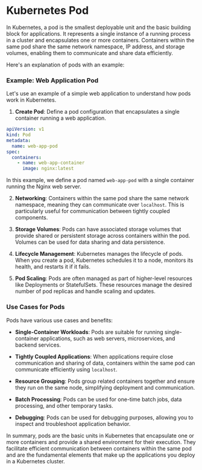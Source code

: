 # Kubernetes Pod

In Kubernetes, a pod is the smallest deployable unit and the basic building block for applications. It represents a single instance of a running process in a cluster and encapsulates one or more containers. Containers within the same pod share the same network namespace, IP address, and storage volumes, enabling them to communicate and share data efficiently.

Here's an explanation of pods with an example:

### Example: Web Application Pod

Let's use an example of a simple web application to understand how pods work in Kubernetes.

1. **Create Pod**: Define a pod configuration that encapsulates a single container running a web application.

```yaml
apiVersion: v1
kind: Pod
metadata:
  name: web-app-pod
spec:
  containers:
    - name: web-app-container
      image: nginx:latest
```

In this example, we define a pod named `web-app-pod` with a single container running the Nginx web server.

2. **Networking**: Containers within the same pod share the same network namespace, meaning they can communicate over `localhost`. This is particularly useful for communication between tightly coupled components.

3. **Storage Volumes**: Pods can have associated storage volumes that provide shared or persistent storage across containers within the pod. Volumes can be used for data sharing and data persistence.

4. **Lifecycle Management**: Kubernetes manages the lifecycle of pods. When you create a pod, Kubernetes schedules it to a node, monitors its health, and restarts it if it fails.

5. **Pod Scaling**: Pods are often managed as part of higher-level resources like Deployments or StatefulSets. These resources manage the desired number of pod replicas and handle scaling and updates.

### Use Cases for Pods

Pods have various use cases and benefits:

- **Single-Container Workloads**: Pods are suitable for running single-container applications, such as web servers, microservices, and backend services.

- **Tightly Coupled Applications**: When applications require close communication and sharing of data, containers within the same pod can communicate efficiently using `localhost`.

- **Resource Grouping**: Pods group related containers together and ensure they run on the same node, simplifying deployment and communication.

- **Batch Processing**: Pods can be used for one-time batch jobs, data processing, and other temporary tasks.

- **Debugging**: Pods can be used for debugging purposes, allowing you to inspect and troubleshoot application behavior.

In summary, pods are the basic units in Kubernetes that encapsulate one or more containers and provide a shared environment for their execution. They facilitate efficient communication between containers within the same pod and are the fundamental elements that make up the applications you deploy in a Kubernetes cluster.
